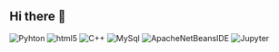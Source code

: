 ## Hi there 👋

<!--
**ArcherKaryme/ArcherKaryme** is a ✨ _special_ ✨ repository because its `README.md` (this file) appears on your GitHub profile.

Here are some ideas to get you started:

- 🔭 I’m currently working on ...
- 🌱 I’m currently learning ...
- 👯 I’m looking to collaborate on ...
- 🤔 I’m looking for help with ...
- 💬 Ask me about ...
- 📫 How to reach me: ...
- 😄 Pronouns: ...
- ⚡ Fun fact: ...
-->

![Pyhton](https://img.shields.io/badge/-python-e83a7d?style=flat&logo=python&logoColor=white)
![html5](https://img.shields.io/badge/-html5-90f43a?style=flat&logo=html5&logoColor=white)
![C++](https://img.shields.io/badge/-cplusplus-d14b5e?style=flat&logo=cplusplus&logoColor=white)
![MySql](https://img.shields.io/badge/-mysql-e6f196?style=flat&logo=mysql&logoColor=black)
![ApacheNetBeansIDE](https://img.shields.io/badge/-apachenetbeanside-950b90?style=flat&logo=apachenetbeanside&logoColor=white)
![Jupyter](https://img.shields.io/badge/-jupyter-61f4b1?style=flat&logo=jupyter&logoColor=black)
